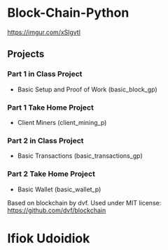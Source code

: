 # Block-Chain-Python
https://imgur.com/xSlgvtl

## Projects

### Part 1 in Class Project
* Basic Setup and Proof of Work (basic_block_gp)

### Part 1 Take Home Project
* Client Miners (client_mining_p)

### Part 2 in Class Project
* Basic Transactions (basic_transactions_gp)

### Part 2 Take Home Project
* Basic Wallet (basic_wallet_p)

Based on blockchain by dvf.  Used under MIT license:  https://github.com/dvf/blockchain

# Ifiok Udoidiok